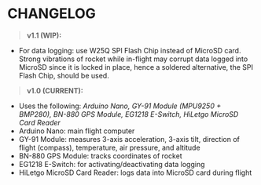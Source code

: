 # CHANGELOG

> **v1.1 (WIP):**
- For data logging: use W25Q SPI Flash Chip instead of MicroSD card. Strong vibrations of rocket while in-flight may corrupt data logged into MicroSD since it is locked in place, hence a soldered alternative, the SPI Flash Chip, should be used. 

> **v1.0 (CURRENT):**
- Uses the following: _Arduino Nano, GY-91 Module (MPU9250 + BMP280), BN-880 GPS Module, EG1218 E-Switch, HiLetgo MicroSD Card Reader_
- Arduino Nano: main flight computer
- GY-91 Module: measures 3-axis acceleration, 3-axis tilt, direction of flight (compass), temperature, air pressure, and altitude
- BN-880 GPS Module: tracks coordinates of rocket
- EG1218 E-Switch: for activating/deactivating data logging
- HiLetgo MicroSD Card Reader: logs data into MicroSD card during flight
